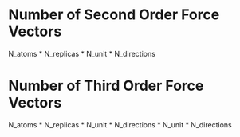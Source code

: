 # Number of Second Order Force Vectors
N_atoms * N_replicas * N_unit * N_directions

# Number of Third Order Force Vectors
N_atoms * N_replicas * N_unit * N_directions * N_unit * N_directions


